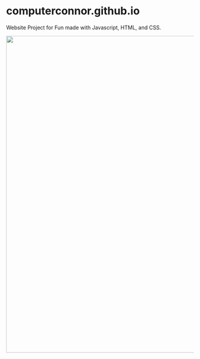 # computerconnor.github.io
Website Project for Fun made with Javascript, HTML, and CSS.

<p align="center">
  <img src="https://github.com/ComputerConnor/Website-Progess/blob/master/assets/images/Capture.PNG" width="850"/>
</p>
